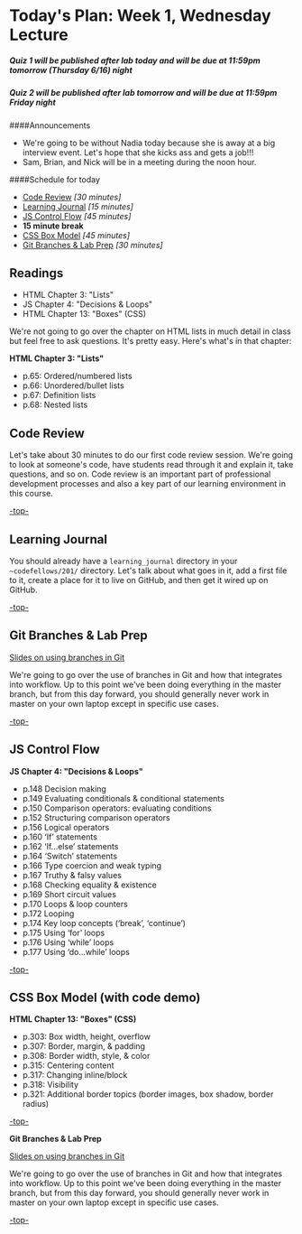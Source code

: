 <a id="top"></a>
# Today's Plan: Week 1, Wednesday Lecture

##### Quiz 1 will be published after lab today and will be due at 11:59pm tomorrow (Thursday 6/16) night

##### Quiz 2 will be published after lab tomorrow and will be due at 11:59pm Friday night

####Announcements

- We're going to be without Nadia today because she is away at a big interview event. Let's hope that she kicks ass and gets a job!!!
- Sam, Brian, and Nick will be in a meeting during the noon hour.

####Schedule for today

- [Code Review](#codereview) *[30 minutes]*
- [Learning Journal](#learningjournal) *[15 minutes]*
- [JS Control Flow](#control) *[45 minutes]*
- **15 minute break**
- [CSS Box Model](#box) *[45 minutes]*
- [Git Branches & Lab Prep](#git) *[30 minutes]*

## Readings

- HTML Chapter 3: "Lists"
- JS Chapter 4: "Decisions & Loops"
- HTML Chapter 13: "Boxes" (CSS)

We're not going to go over the chapter on HTML lists in much detail in class but feel free to ask questions. It's pretty easy. Here's what's in that chapter:

**HTML Chapter 3: "Lists"**

- p.65: Ordered/numbered lists
- p.66: Unordered/bullet lists
- p.67: Definition lists
- p.68: Nested lists

<a id="codereview"></a>
## **Code Review**

Let's take about 30 minutes to do our first code review session. We're going to look at someone's code, have students read through it and explain it, take questions, and so on. Code review is an important part of professional development processes and also a key part of our learning environment in this course.

[-top-](#top)

<a id="learningjournal"></a>
## Learning Journal

You should already have a `learning_journal` directory in your `~codefellows/201/` directory. Let's talk about what goes in it, add a first file to it, create a place for it to live on GitHub, and then get it wired up on GitHub.

[-top-](#top)

<a id="git"></a>
## Git Branches & Lab Prep

[Slides on using branches in Git](slides/git-branching.pdf)

We're going to go over the use of branches in Git and how that integrates into workflow. Up to this point we've been doing everything in the master branch, but from this day forward, you should generally never work in master on your own laptop except in specific use cases.

[-top-](#top)

<a id="control"></a>
## JS Control Flow

**JS Chapter 4: "Decisions & Loops"**

- p.148 	Decision making
- p.149 	Evaluating conditionals & conditional statements
- p.150 	Comparison operators: evaluating conditions
- p.152 	Structuring comparison operators
- p.156 	Logical operators
- p.160 	‘If’ statements
- p.162 	‘If...else’ statements
- p.164 	‘Switch’ statements
- p.166 	Type coercion and weak typing
- p.167 	Truthy & falsy values
- p.168 	Checking equality & existence
- p.169 	Short circuit values
- p.170 	Loops & loop counters
- p.172 	Looping
- p.174 	Key loop concepts (‘break’, ‘continue’)
- p.175 	Using ‘for’ loops
- p.176 	Using ‘while’ loops
- p.177 	Using ‘do...while’ loops

[-top-](#top)

<a id="box"></a>
## CSS Box Model (with code demo)

**HTML Chapter 13: "Boxes" (CSS)**

- p.303: Box width, height, overflow
- p.307: Border, margin, & padding
- p.308: Border width, style, & color
- p.315: Centering content
- p.317: Changing inline/block
- p.318: Visibility
- p.321: Additional border topics (border images, box shadow, border radius)

[-top-](#top)

**Git Branches & Lab Prep**

[Slides on using branches in Git](slides/git-branching.pdf)

We're going to go over the use of branches in Git and how that integrates into workflow. Up to this point we've been doing everything in the master branch, but from this day forward, you should generally never work in master on your own laptop except in specific use cases.

[-top-](#top)
